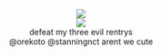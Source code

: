 <div align="center">

![](https://komarev.com/ghpvc/?username=yaoidemon&label=hi+friends&style=flat&color=c57a7f&base=4000&abbreviated=true)  
![](https://files.catbox.moe/x5frvb.png)  
defeat my three evil rentrys  
@orekoto @stanningnct arent we cute
